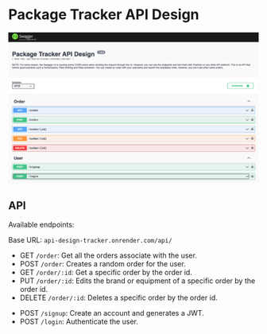 # Package Tracker API Design

![Screenshot](src/images/screenshot.png)

## API

Available endpoints:

Base URL: `api-design-tracker.onrender.com/api/`

- GET `/order`: Get all the orders associate with the user.
- POST `/order`: Creates a random order for the user.
- GET `/order/:id`: Get a specific order by the order id. 
- PUT `/order/:id`: Edits the brand or equipment of a specific order by the order id. 
- DELETE `/order/:id`: Deletes a specific order by the order id. 
>
- POST `/signup`: Create an account and generates a JWT.
- POST `/login`: Authenticate the user. 

